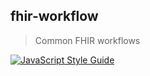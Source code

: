 ## fhir-workflow

> Common FHIR workflows

[![JavaScript Style Guide](https://img.shields.io/badge/code_style-standard-brightgreen.svg)](https://standardjs.com)
